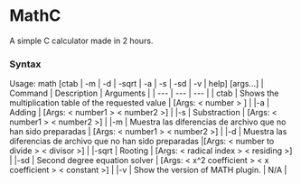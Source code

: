 # MathC
A simple C calculator made in 2 hours.

### Syntax
Usage: math [ctab | -m | -d | -sqrt | -a | -s | -sd | -v | help] [args...]
| Command | Description | Arguments |
| --- | --- | --- |
| ctab | Shows the multiplication table of the requested value | [Args: < number > ] |
|-a | Adding | [Args: < number1 > < number2 >] |
|-s | Substraction | [Args: < number1 > < number2 >] | 
|-m | Muestra las diferencias de archivo que no han sido preparadas | [Args: < number1 > < number2 >] |
|-d | Muestra las diferencias de archivo que no han sido preparadas |[Args: < number to divide > < divisor >] |
|-sqrt | Rooting | [Args: < radical index > < residing >] |
|-sd | Second degree equation solver | [Args: < x^2 coefficient > < x coefficient > < constant >] |
|-v | Show the version of MATH plugin. | N/A |
